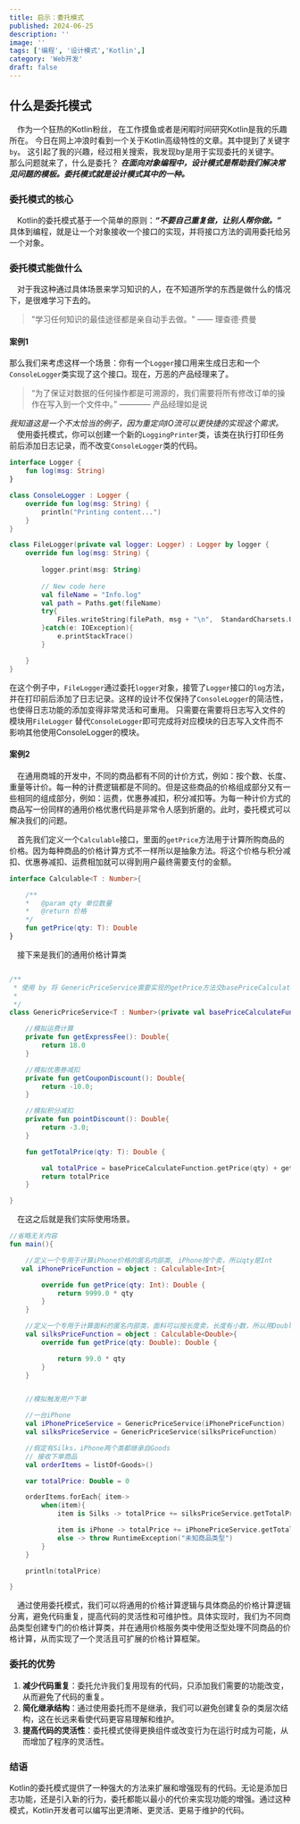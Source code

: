 ```yaml
---
title: 启示：委托模式
published: 2024-06-25
description: ''
image: ''
tags: ['编程', '设计模式','Kotlin',]
category: 'Web开发'
draft: false 
---
```




## 什么是委托模式

&emsp;作为一个狂热的Kotlin粉丝， 在工作摸鱼或者是闲暇时间研究Kotlin是我的乐趣所在。 今日在网上冲浪时看到一个关于Kotlin高级特性的文章。其中提到了关键字 `by`。 这引起了我的兴趣，经过相关搜索，我发现by是用于实现委托的关键字。
&emsp;那么问题就来了，什么是委托？
***在面向对象编程中，设计模式是帮助我们解决常见问题的模板。委托模式就是设计模式其中的一种。***

### 委托模式的核心

&emsp;Kotlin的委托模式基于一个简单的原则：***“不要自己重复做，让别人帮你做。”*** 具体到编程，就是让一个对象接收一个接口的实现，并将接口方法的调用委托给另一个对象。

### 委托模式能做什么

&emsp;对于我这种通过具体场景来学习知识的人，在不知道所学的东西是做什么的情况下，是很难学习下去的。
> "学习任何知识的最佳途径都是亲自动手去做。" —— 理查德·费曼

#### 案例1

那么我们来考虑这样一个场景：你有一个`Logger`接口用来生成日志和一个`ConsoleLogger`类实现了这个接口。现在，万恶的产品经理来了。
>“为了保证对数据的任何操作都是可溯源的，我们需要将所有修改订单的操作在写入到一个文件中。”
> ———— 产品经理如是说

*我知道这是一个不太恰当的例子，因为重定向IO流可以更快捷的实现这个需求。*
&emsp;使用委托模式，你可以创建一个新的`LoggingPrinter`类，该类在执行打印任务前后添加日志记录，而不改变`ConsoleLogger`类的代码。

```kotlin
interface Logger {
    fun log(msg: String)
}

class ConsoleLogger : Logger {
    override fun log(msg: String) {
        println("Printing content...")
    }
}

class FileLogger(private val logger: Logger) : Logger by logger {
    override fun log(msg: String) {
        
        logger.print(msg: String)
        
        // New code here
        val fileName = "Info.log"
        val path = Paths.get(fileName)
        try{
            Files.writeString(filePath, msg + "\n",  StandardCharsets.UTF_8, StandardOpenOption.CREATE, StandardOpenOption.APPEND)
        }catch(e: IOException){
            e.printStackTrace()
        }

    }
}
```

在这个例子中，`FileLogger`通过委托`logger`对象，接管了`Logger`接口的`log`方法，并在打印前后添加了日志记录。这样的设计不仅保持了`ConsoleLogger`的简洁性，也使得日志功能的添加变得非常灵活和可重用。 只需要在需要将日志写入文件的模块用`FileLogger`
替代`ConsoleLogger`即可完成将对应模块的日志写入文件而不影响其他使用ConsoleLogger的模块。

#### 案例2

&emsp;在通用商城的开发中，不同的商品都有不同的计价方式，例如：按个数、长度、重量等计价。每一种的计费逻辑都是不同的。但是这些商品的价格组成部分又有一些相同的组成部分，例如：运费，优惠券减扣，积分减扣等。为每一种计价方式的商品写一份同样的通用价格优惠代码是非常令人感到折磨的。此时，委托模式可以解决我们的问题。

&emsp;首先我们定义一个`Calculable`接口，里面的`getPrice`方法用于计算所购商品的价格。因为每种商品的价格计算方式不一样所以是抽象方法。将这个价格与积分减扣、优惠券减扣、运费相加就可以得到用户最终需要支付的金额。

``` Kotlin
interface Calculable<T : Number>{

    /**
    *   @param qty 单位数量
    *   @return 价格
    */
    fun getPrice(qty: T): Double
}
```

&emsp;接下来是我们的通用价格计算类

```Kotlin

/**
 * 使用 by 将 GenericPriceService需要实现的getPrice方法交basePriceCalculateFunction 实现
 *
 */
class GenericPriceService<T : Number>(private val basePriceCalculateFunction: Calculable<T>): Calculable<T> by basePriceCalculateFunction{

    //模拟运费计算
    private fun getExpressFee(): Double{
        return 18.0
    }

    //模拟优惠券减扣
    private fun getCouponDiscount(): Double{
        return -10.0;
    }

    //模拟积分减扣
    private fun pointDiscount(): Double{
        return -3.0;
    }

    fun getTotalPrice(qty: T): Double {

        val totalPrice = basePriceCalculateFunction.getPrice(qty) + getExpressFee() + getExpressFee() + getCouponDiscount() + pointDiscount()
        return totalPrice
    }

}
```

&emsp;在这之后就是我们实际使用场景。

```Kotlin
//省略无关内容
fun main(){

    //定义一个专用于计算iPhone价格的匿名内部类, iPhone按个卖，所以qty是Int
   val iPhonePriceFunction = object : Calculable<Int>{

        override fun getPrice(qty: Int): Double {
            return 9999.0 * qty
        }
    }

    //定义一个专用于计算面料的匿名内部类，面料可以按长度卖，长度有小数，所以用Double
    val silksPriceFunction = object : Calculable<Double>{
        override fun getPrice(qty: Double): Double {

            return 99.0 * qty
        }
    }


    //模拟触发用户下单

    //一台iPhone
    val iPhonePriceService = GenericPriceService(iPhonePriceFunction)
    val silksPriceService = GenericPriceService(silksPriceFunction)

    //假定有Silks，iPhone两个类都继承自Goods
    // 接收下单商品
    val orderItems = listOf<Goods>()

    var totalPrice: Double = 0

    orderItems.forEach{ item->
        when(item){
            item is Silks -> totalPrice += silksPriceService.getTotalPrice(item.quantity)

            item is iPhone -> totalPrice += iPhonePriceService.getTotalPrice(item.quantity)
            else -> throw RuntimeException("未知商品类型")
        }
    }

    println(totalPrice)

}
```

&emsp;通过使用委托模式，我们可以将通用的价格计算逻辑与具体商品的价格计算逻辑分离，避免代码重复，提高代码的灵活性和可维护性。具体实现时，我们为不同商品类型创建专门的价格计算类，并在通用价格服务类中使用泛型处理不同商品的价格计算，从而实现了一个灵活且可扩展的价格计算框架。

### 委托的优势

1. **减少代码重复**：委托允许我们复用现有的代码，只添加我们需要的功能改变，从而避免了代码的重复。
2. **简化继承结构**：通过使用委托而不是继承，我们可以避免创建复杂的类层次结构，这在长远来看使代码更容易理解和维护。
3. **提高代码的灵活性**：委托模式使得更换组件或改变行为在运行时成为可能，从而增加了程序的灵活性。

### 结语

Kotlin的委托模式提供了一种强大的方法来扩展和增强现有的代码。无论是添加日志功能，还是引入新的行为，委托都能以最小的代价来实现功能的增强。通过这种模式，Kotlin开发者可以编写出更清晰、更灵活、更易于维护的代码。
